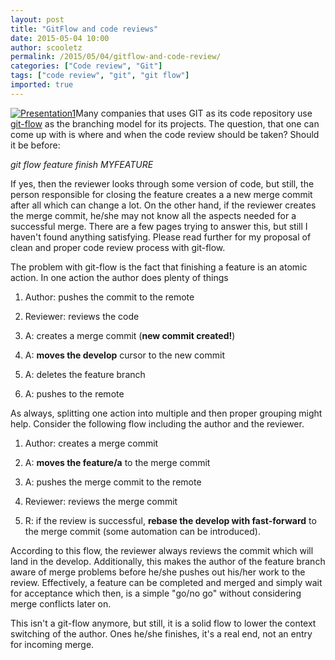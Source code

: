 ```yaml
---
layout: post
title: "GitFlow and code reviews"
date: 2015-05-04 10:00
author: scooletz
permalink: /2015/05/04/gitflow-and-code-review/
categories: ["Code review", "Git"]
tags: ["code review", "git", "git flow"]
imported: true
---
```


[![Presentation1](/img/2015/05/presentation11.png)](/img/2015/05/presentation11.png)Many companies that uses GIT as its code repository use [git-flow](http://nvie.com/posts/a-successful-git-branching-model/) as the branching model for its projects. The question, that one can come up with is where and when the code review should be taken? Should it be before:

*git flow feature finish MYFEATURE*

If yes, then the reviewer looks through some version of code, but still, the person responsible for closing the feature creates a a new merge commit after all which can change a lot. On the other hand, if the reviewer creates the merge commit, he/she may not know all the aspects needed for a successful merge. There are a few pages trying to answer this, but still I haven't found anything satisfying. Please read further for my proposal of clean and proper code review process with git-flow.

The problem with git-flow is the fact that finishing a feature is an atomic action. In one action the author does plenty of things

1. Author: pushes the commit to the remote
1. Reviewer: reviews the code
1. A: creates a merge commit (**new commit created!**)
1. A: **moves the develop** cursor to the new commit

1. A: deletes the feature branch
1. A: pushes to the remote

As always, splitting one action into multiple and then proper grouping might help. Consider the following flow including the author and the reviewer.

1. Author: creates a merge commit
1. A: **moves the feature/a** to the merge commit

1. A: pushes the merge commit to the remote
1. Reviewer: reviews the merge commit
1. R: if the review is successful, **rebase the develop with fast-forward** to the merge commit (some automation can be introduced).

According to this flow, the reviewer always reviews the commit which will land in the develop. Additionally, this makes the author of the feature branch aware of merge problems before he/she pushes out his/her work to the review. Effectively, a feature can be completed and merged and simply wait for acceptance which then, is a simple "go/no go" without considering merge conflicts later on.

This isn't a git-flow anymore, but still, it is a solid flow to lower the context switching of the author. Ones he/she finishes, it's a real end, not an entry for incoming merge.
